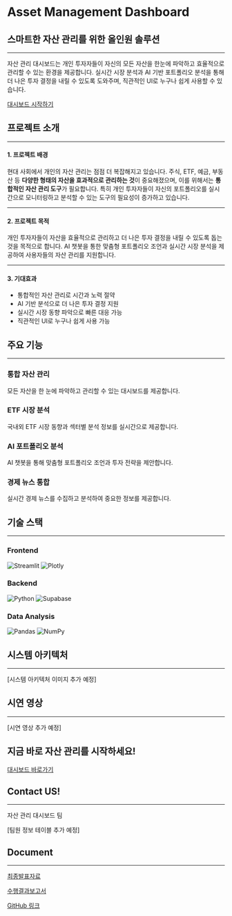 # Asset Management Dashboard

## 스마트한 자산 관리를 위한 올인원 솔루션

---

자산 관리 대시보드는 개인 투자자들이 자신의 모든 자산을 한눈에 파악하고 효율적으로 관리할 수 있는 환경을 제공합니다. 실시간 시장 분석과 AI 기반 포트폴리오 분석을 통해 더 나은 투자 결정을 내릴 수 있도록 도와주며, 직관적인 UI로 누구나 쉽게 사용할 수 있습니다.

[대시보드 시작하기](#) 

## 프로젝트 소개

---

#### 1. 프로젝트 배경

현대 사회에서 개인의 자산 관리는 점점 더 복잡해지고 있습니다. 주식, ETF, 예금, 부동산 등 **다양한 형태의 자산을 효과적으로 관리하는 것**이 중요해졌으며, 이를 위해서는 **통합적인 자산 관리 도구**가 필요합니다. 특히 개인 투자자들이 자신의 포트폴리오를 실시간으로 모니터링하고 분석할 수 있는 도구의 필요성이 증가하고 있습니다.

---

#### 2. 프로젝트 목적

개인 투자자들이 자산을 효율적으로 관리하고 더 나은 투자 결정을 내릴 수 있도록 돕는 것을 목적으로 합니다. AI 챗봇을 통한 맞춤형 포트폴리오 조언과 실시간 시장 분석을 제공하여 사용자들의 자산 관리를 지원합니다.

---

#### 3. 기대효과

- 통합적인 자산 관리로 시간과 노력 절약
- AI 기반 분석으로 더 나은 투자 결정 지원
- 실시간 시장 동향 파악으로 빠른 대응 가능
- 직관적인 UI로 누구나 쉽게 사용 가능

## 주요 기능

---

### 통합 자산 관리
모든 자산을 한 눈에 파악하고 관리할 수 있는 대시보드를 제공합니다.

### ETF 시장 분석
국내외 ETF 시장 동향과 섹터별 분석 정보를 실시간으로 제공합니다.

### AI 포트폴리오 분석
AI 챗봇을 통해 맞춤형 포트폴리오 조언과 투자 전략을 제안합니다.

### 경제 뉴스 통합
실시간 경제 뉴스를 수집하고 분석하여 중요한 정보를 제공합니다.

## 기술 스택

---

### Frontend
![Streamlit](https://img.shields.io/badge/streamlit-FF4B4B?style=for-the-badge&logo=streamlit&logoColor=white)
![Plotly](https://img.shields.io/badge/plotly-3F4F75?style=for-the-badge&logo=plotly&logoColor=white)

### Backend
![Python](https://img.shields.io/badge/python-3776AB?style=for-the-badge&logo=python&logoColor=white)
![Supabase](https://img.shields.io/badge/supabase-3ECF8E?style=for-the-badge&logo=supabase&logoColor=white)

### Data Analysis
![Pandas](https://img.shields.io/badge/pandas-150458?style=for-the-badge&logo=pandas&logoColor=white)
![NumPy](https://img.shields.io/badge/numpy-013243?style=for-the-badge&logo=numpy&logoColor=white)

## 시스템 아키텍처

---

[시스템 아키텍처 이미지 추가 예정]

## 시연 영상

---

[시연 영상 추가 예정]

## 지금 바로 자산 관리를 시작하세요!

[대시보드 바로가기](#)

## Contact US!

---

자산 관리 대시보드 팀

[팀원 정보 테이블 추가 예정]

## Document

---

[최종발표자료](#)

[수행결과보고서](#)

[GitHub 링크](#)
